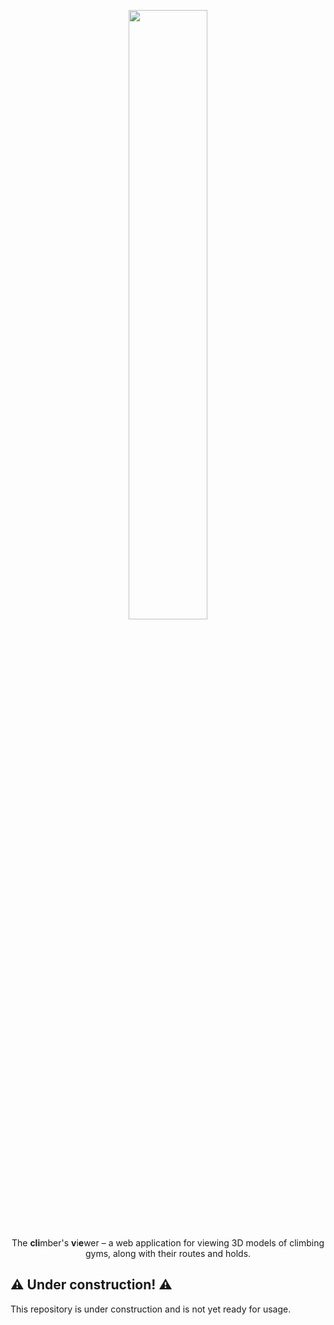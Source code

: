 <p align="center" width="100%">
<img width="50%" src="https://raw.githubusercontent.com/Climber-Apps/Clive/master/logo.svg">
</p>

<p align="center" width="100%">
The <strong>cli</strong>mber's <strong>v</strong>i<strong>e</strong>wer – a web application for viewing 3D models of climbing gyms, along with their routes and holds.
</p>

## ⚠️ Under construction! ⚠️
This repository is under construction and is not yet ready for usage.
